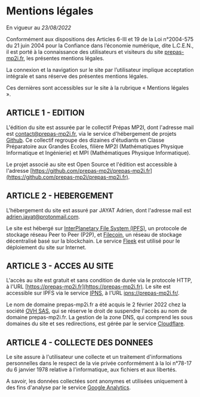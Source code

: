 # Mentions légales

En vigueur au *23/08/2022*

Conformément aux dispositions des Articles 6-III et 19 de la Loi n°2004-575 du 21 juin 2004 pour la Confiance dans l’économie numérique, dite L.C.E.N., il est porté à la connaissance des utilisateurs et visiteurs du site [prepas-mp2i.fr](https://prepas-mp2i.fr), les présentes mentions légales.

La connexion et la navigation sur le site par l’utilisateur implique acceptation intégrale et sans réserve des présentes mentions légales.

Ces dernières sont accessibles sur le site à la rubrique « Mentions légales ».

## ARTICLE 1 - EDITION

L'édition du site est assurée par le collectif Prépas MP2I, dont l'adresse mail est contact@prepas-mp2i.fr, via le service d'hébergement de projets [Github](https://github.com/). Ce collectif regroupe des dizaines d'étudiants en Classe Préparatoire aux Grandes Ecoles, filière MP2I (Mathématiques Physique Informatique et Ingénierie) et MPI (Mathématiques Physique Informatique).

Le projet associé au site est Open Source et l'édition est accessible à l'adresse [https://github.com/prepas-mp2i/prepas-mp2i.fr](https://github.com/prepas-mp2i/prepas-mp2i.fr).

## ARTICLE 2 - HEBERGEMENT

L'hébergement du site est assuré par JAYAT Adrien, dont l'adresse mail est adrien.jayat@protonmail.com.

Le site est hébergé sur [InterPlanetary File System (IPFS)](https://fr.wikipedia.org/wiki/InterPlanetary_File_System), un protocole de stockage réseau Peer to Peer (P2P), et [Filecoin](https://filecoin.io/), un réseau de stockage décentralisé basé sur la blockchain.
Le service [Fleek](https://fleek.co/) est utilisé pour le déploiement du site sur Internet.

## ARTICLE 3 - ACCES AU SITE

L'accès au site est gratuit et sans condition de durée via le protocole HTTP, à l'URL [https://prepas-mp2i.fr](https://prepas-mp2i.fr).
Le site est accessible sur IPFS via le service [IPNS](https://docs.ipfs.tech/concepts/ipns/), à l'URL [ipns://prepas-mp2i.fr/](ipns://prepas-mp2i.fr/).

Le nom de domaine prepas-mp2i.fr a été acquis le 2 février 2022 chez la société [OVH SAS](https://ovh.com/), qui se réserve le droit de suspendre l'accès au nom de domaine prepas-mp2i.fr.
La gestion de la zone DNS, qui comprend les sous domaines du site et ses redirections, est gérée par le service [Cloudflare](https://www.cloudflare.com/).

## ARTICLE 4 - COLLECTE DES DONNEES

Le site assure à l'utilisateur une collecte et un traitement d'informations personnelles dans le respect de la vie privée conformément à la loi n°78-17 du 6 janvier 1978 relative à l'informatique, aux fichiers et aux libertés.

A savoir, les données collectées sont anonymes et utilisées uniquement à des fins d'analyse par le service [Google Analytics](https://analytics.google.com/).
